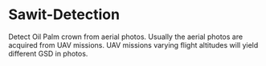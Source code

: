 # Sawit-Detection
Detect Oil Palm crown from aerial photos.
Usually the aerial photos are acquired from UAV missions.
UAV missions varying flight altitudes will yield different GSD in photos. 

